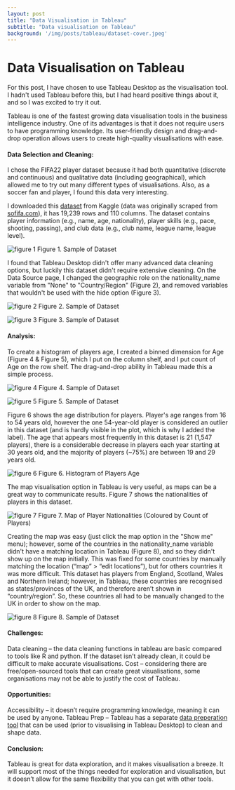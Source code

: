 ```yaml
---
layout: post
title: "Data Visualisation in Tableau"
subtitle: "Data visualisation on Tableau"
background: '/img/posts/tableau/dataset-cover.jpeg'
---
```


# Data Visualisation on Tableau

For this post, I have chosen to use Tableau Desktop as the visualisation tool. I hadn't used Tableau before this, but I had heard positive things about it, and so I was excited to try it out.

Tableau is one of the fastest growing data visualisation tools in the business intelligence industry. One of its advantages is that it does not require users to have programming knowledge. Its user-friendly design and drag-and-drop operation allows users to create high-quality visualisations with ease.

#### Data Selection and Cleaning:

I chose the FIFA22 player dataset because it had both quantitative (discrete and continuous) and qualitative data (including geographical), which allowed me to try out many different types of visualisations. Also, as a soccer fan and player, I found this data very interesting.

I downloaded this [dataset](https://www.kaggle.com/datasets/stefanoleone992/fifa-22-complete-player-dataset?select=players_22.csv) from Kaggle (data was originally scraped from [sofifa.com](https://sofifa.com/)), it has 19,239 rows and 110 columns. The dataset contains player information (e.g., name, age, nationality), player skills (e.g., pace, shooting, passing), and club data (e.g., club name, league name, league level).

![figure 1](/img/posts/tableau/fig1.png)
<span class="caption text-muted">Figure 1. Sample of Dataset</span>

I found that Tableau Desktop didn't offer many advanced data cleaning options, but luckily this dataset didn't require extensive cleaning. On the Data Source page, I changed the geographic role on the nationality_name variable from "None" to "Country/Region" (Figure 2), and removed variables that wouldn't be used with the hide option (Figure 3).

![figure 2](/img/posts/tableau/fig2.png)
<span class="caption text-muted">Figure 2. Sample of Dataset</span>

![figure 3](/img/posts/tableau/fig3.png)
<span class="caption text-muted">Figure 3. Sample of Dataset</span>

#### Analysis:

To create a histogram of players age, I created a binned dimension for Age (Figure 4 & Figure 5), which I put on the column shelf, and I put count of Age on the row shelf. The drag-and-drop ability in Tableau made this a simple process.

![figure 4](/img/posts/tableau/fig4.png)
<span class="caption text-muted">Figure 4. Sample of Dataset</span>

![figure 5](/img/posts/tableau/fig5.png)
<span class="caption text-muted">Figure 5. Sample of Dataset</span>

Figure 6 shows the age distribution for players. Player's age ranges from 16 to 54 years old, however the one 54-year-old player is considered an outlier in this dataset (and is hardly visible in the plot, which is why I added the label). The age that appears most frequently in this dataset is 21 (1,547 players), there is a considerable decrease in players each year starting at 30 years old, and the majority of players (~75%) are between 19 and 29 years old.

![figure 6](/img/posts/tableau/fig6.png)
<span class="caption text-muted">Figure 6. Histogram of Players Age</span>

The map visualisation option in Tableau is very useful, as maps can be a great way to communicate results. Figure 7 shows the nationalities of players in this dataset. 

![figure 7](/img/posts/tableau/fig7b.png)
<span class="caption text-muted">Figure 7. Map of Player Nationalities (Coloured by Count of Players)</span>

Creating the map was easy (just click the map option in the "Show me" menu); however, some of the countries in the nationality_name variable didn't have a matching location in Tableau (Figure 8), and so they didn't show up on the map initially. This was fixed for some countries by manually matching the location (“map” > “edit locations”), but for others countries it was more difficult. This dataset has players from England, Scotland, Wales and Northern Ireland; however, in Tableau, these countries are recognised as states/provinces of the UK, and therefore aren’t shown in “country/region”. So, these countries all had to be manually changed to the UK in order to show on the map. 

![figure 8](/img/posts/tableau/fig8.png)
<span class="caption text-muted">Figure 8. Sample of Dataset</span>

#### Challenges:

Data cleaning – the data cleaning functions in tableau are basic compared to tools like R and python. If the dataset isn’t already clean, it could be difficult to make accurate visualisations. 
Cost – considering there are free/open-sourced tools that can create great visualisations, some organisations may not be able to justify the cost of Tableau.

#### Opportunities:

Accessibility – it doesn’t require programming knowledge, meaning it can be used by anyone.
Tableau Prep – Tableau has a separate [data preperation tool](https://www.tableau.com/products/prep) that can be used (prior to visualising in Tableau Desktop) to clean and shape data.

#### Conclusion:

Tableau is great for data exploration, and it makes visualisation a breeze. It will support most of the things needed for exploration and visualisation, but it doesn’t allow for the same flexibility that you can get with other tools.